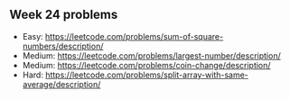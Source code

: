 ## Week 24 problems

- Easy: https://leetcode.com/problems/sum-of-square-numbers/description/
- Medium: https://leetcode.com/problems/largest-number/description/
- Medium: https://leetcode.com/problems/coin-change/description/
- Hard: https://leetcode.com/problems/split-array-with-same-average/description/
